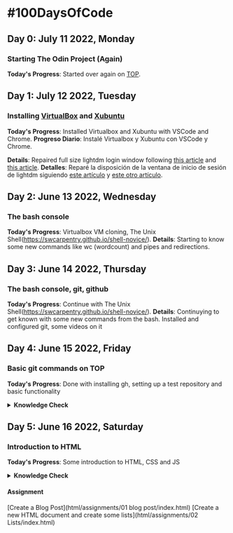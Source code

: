 # #100DaysOfCode

## Day 0: July 11 2022, Monday

### Starting The Odin Project (Again)

**Today's Progress**: Started over again on [TOP](https://www.theodinproject.com/).

## Day 1: July 12 2022, Tuesday

### Installing [VirtualBox](https://download.virtualbox.org/virtualbox/6.1.34/VirtualBox-6.1.34a-150636-Win.exe) and [Xubuntu](https://cdimages.ubuntu.com/xubuntu/releases/22.04/release/xubuntu-22.04-desktop-amd64.iso)

**Today's Progress**: Installed Virtualbox and Xubuntu with VSCode and Chrome.
**Progreso Diario**: Instalé Virtualbox y Xubuntu con VSCode y Chrome.

**Details**: Repaired full size lightdm login window following [this article](https://www.nakivo.com/blog/make-virtualbox-full-screen/) and [this article](https://askubuntu.com/questions/1092699/how-to-adjust-display-settings-for-lightdm-greeter-on-18-04).
**Detalles**: Reparé la disposición de la ventana de inicio de sesión de lightdm siguiendo [este artículo](https://www.nakivo.com/blog/make-virtualbox-full-screen/) y [este otro artículo](https://askubuntu.com/questions/1092699/how-to-adjust-display-settings-for-lightdm-greeter-on-18-04).

## Day 2: June 13 2022, Wednesday

### The bash console

**Today's Progress**: Virtualbox VM cloning, The Unix Shell(<https://swcarpentry.github.io/shell-novice/>).
**Details**: Starting to know some new commands like wc (wordcount) and pipes and redirections.

## Day 3: June 14 2022, Thursday

### The bash console, git, github

**Today's Progress**: Continue with The Unix Shell(<https://swcarpentry.github.io/shell-novice/>).
**Details**: Continuying to get known with some new commands from the bash. Installed and configured git, some videos on it

## Day 4: June 15 2022, Friday

### Basic git commands on TOP

**Today's Progress**: Done with installing gh, setting up a test repository and basic functionality

<details>

<summary><b>Knowledge Check</b></summary>

1. How do you create a new repository on GitHub?  
    Option 1: Via website, create new repository  
    Option 2: From a local repository  

        git init  (create local repository)
        gh repo create  (create remote repository)

2. How do you copy a repository onto your local machine from GitHub?

        git clone + ssh link or https link

3. What is the default name of your remote connection?

        origin

4. Explain what origin is in git push origin main.

        origin is the remote target branch

5. Explain what main is in git push origin main.

        main is the local source branch to be pushed to origin

6. Explain the two-stage system that Git uses to save files.

        first files can be commited to stage
        after succesfull commitment, they can be pushed to remote git repo

7. How do you check the status of your current repository?

        git status on selected branch folder

8. How do you add files to the staging area in git?

        git commit $filename -m "message"

9. How do you commit the files in the staging area and add a descriptive message?

        git commit $filename -m "message"

10. How do you push your changes to your repository on GitHub?

        git push origin main

11. How do you look at the history of your previous commits?

        git status

</details>

## Day 5: June 16 2022, Saturday

### Introduction to HTML

**Today's Progress**: Some introduction to HTML, CSS and JS

<details>

<summary><b>Knowledge Check</b></summary>

1. What do HTML and CSS stand for?

        CSS = Cascading StyleSheets
        HTML = HyperText Markup Language

2. Between HTML and CSS, which would you use for putting paragraphs of text on a webpage?

        HTML is for content
        CSS is for appearance

3. Between HTML and CSS, which would you use for changing the font and background color of a button?

        As said CSS

4. What is the difference between HTML, CSS and JavaScript?

        All three are complementary on the web, HTML creates the data structure, CSS the appearance and JavaScript the functionality on the client side or via nodejs server applications

5. What is the purpose of the doctype declaration?

        A doctype declaration sets the interpretation of the following code between the document and the browser
        The latest HTML version, HTML5 is declared as follows:
        <!DOCTYPE html>

6. What is the HTML element?

        The <html> element embraces the whole html document
        Is the parent element of the whole document

7. What is the purpose of the head element?

        The <head> element contains all metadata of the document.
        [meta on mdn](https://developer.mozilla.org/en-US/docs/Web/HTML/Element/meta#browser_compatibility)

8. What is the purpose of the body element?

        The body element contains all content that will be displayed on the page

9. How do you create a paragraph in HTML?

        To create a paragraph we use the tags <p></p>

10. How do you create a heading in HTML?

        To create a heading we use the <h1></h1> to <h6></h6> tags

11. How many different levels of headings are there and what is the difference between them?

        There should only be one <h1>, all other headings go down on hyerarchical order of most meaningfull to less meaningfull

12. What element should you use to make text bold and important?

        To give importance to a portion of text we use the tag <strong></strong>.

13. What element should you use to make text italicized to add emphasis to it?

        To emphatize a portion of text the tag <em></em> should be used.

14. What relationship does an element have with any nested elements within it?

        Nested elements have a child relationship to their parents, just as a family tree

15. What relationship do two elements have if they are at the same level of nesting?

        Two elements on the same level of nesting are siblings

16. How do you create HTML comments?

        To create an HTML comment we use the opening <!-- and closing --> tahs

15. What HTML tag is used to create an unordered list?

        Unordered list are placed between <ul></ul> tags

16. What HTML tag is used to create an ordered list?

        Ordered lists are placed between <ol></ol> tags

17. What HTML tag is used to create list items within both unordered and ordered lists?

        List items of any list are surrounded by <li></li>

18. What element is used to create a link?

        <a> is the element anchor used to create a link

19. What is an attribute?

        Atributes are information pieces that go on the opening tag of an element giving more relevant information on it.  
        Like href="" on anchor elements, src="" or alt="" on images



20. What attribute tells links where to go to?

        href="" sets the HyperText Reference, the target of the anchor.
        It can be an absolute URL, a relative URL or an URI Fragment (# followed by the id of the element on the same page)
        it can be also another protocol like email or a call to a script

21. What is the difference between an absolute and relative link?

        Absolute links have the full web address to the target document, while relative, are normally on the same domain, and relative child or parent to the document where they are called from

22. Which element is used to display an image?

        img

23. What two attributes do images always need to have?

        src="" for the image to get displayed
        alt="" with the relevant information about the image for people with some disability or in case image wont load

24. How do you access a parent directory in a filepath?

        with ../

25. What are the four main image formats that you can use for images on the web?

        jpg for photos
        svg for vector images (whenever possible)
        png supports palette and non palette based images, and transparency
        gif for indexed color images and movement


</details>

#### Assignment

[Create a Blog Post](html/assignments/01 blog post/index.html)
[Create a new HTML document and create some lists](html/assignments/02 Lists/index.html)
